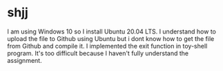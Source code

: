 # shjj
I am using Windows 10 so I install Ubuntu 20.04 LTS.
I understand how to upload the file to Github using Ubuntu but i dont know how to get the file from Github and compile it.
I implemented the exit function in toy-shell program.
It's too difficult because I haven't fully understand the assignment.
